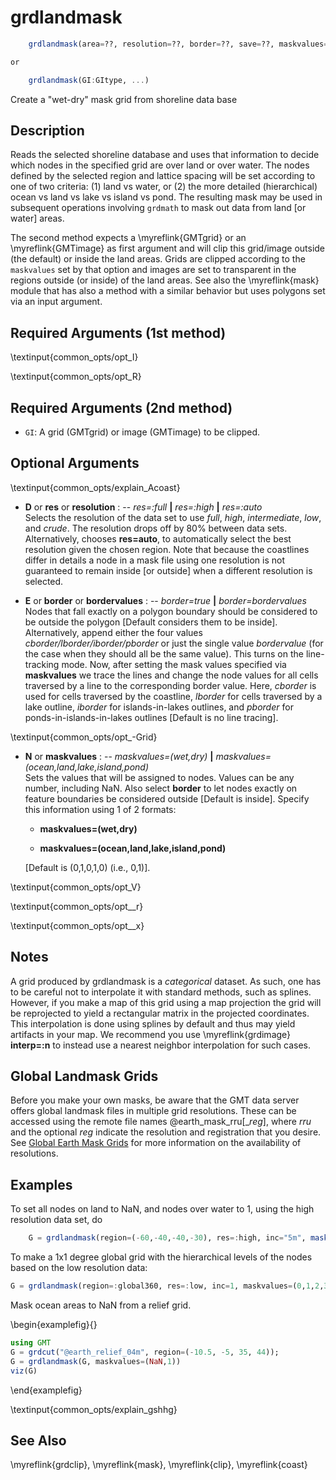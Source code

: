 # grdlandmask

```julia
	grdlandmask(area=??, resolution=??, border=??, save=??, maskvalues=??, registration=??, cores=??)

or

	grdlandmask(GI:GItype, ...)
```

Create a "wet-dry" mask grid from shoreline data base


Description
-----------

Reads the selected shoreline database and uses that information to decide which nodes in
the specified grid are over land or over water. The nodes defined by the selected region
and lattice spacing will be set according to one of two criteria: (1) land vs water, or (2)
the more detailed (hierarchical) ocean vs land vs lake vs island vs pond. The resulting mask
may be used in subsequent operations involving `grdmath` to mask out data from land [or water] areas.

The second method expects a \myreflink{GMTgrid} or an \myreflink{GMTimage} as first argument and
will clip this grid/image outside (the default) or inside the land areas. Grids are clipped according
to the `maskvalues` set by that option and images are set to transparent in the regions outside
(or inside) of the land areas. See also the \myreflink{mask} module that has also a method with a
similar behavior but uses polygons set via an input argument.

Required Arguments (1st method)
-------------------------------

\textinput{common_opts/opt_I}

\textinput{common_opts/opt_R}

Required Arguments (2nd method)
-------------------------------

- `GI`: A grid (GMTgrid) or image (GMTimage) to be clipped.

Optional Arguments
------------------

\textinput{common_opts/explain_Acoast}

- **D** or **res** or **resolution** : -- *res=:full* **|** *res=:high* **|** *res=:auto*\
   Selects the resolution of the data set to use *full*, *high*, *intermediate*, *low*,
   and *crude*. The resolution drops off by 80% between data sets. Alternatively, chooses
   **res=auto**, to automatically select the best resolution given the chosen region.
   Note that because the coastlines differ in details a node in a mask file using one
   resolution is not guaranteed to remain inside [or outside] when a different resolution is selected.

- **E** or **border** or **bordervalues** : -- *border=true* **|** *border=bordervalues*\
    Nodes that fall exactly on a polygon boundary should be
    considered to be outside the polygon [Default considers them to be inside].
    Alternatively, append either the four values *cborder/lborder/iborder/pborder*
    or just the single value *bordervalue* (for the case when they should all be the same value).
    This turns on the line-tracking mode. Now, after setting the mask values
    specified via **maskvalues** we trace the lines and change the node values for all
    cells traversed by a line to the corresponding border value.  Here, *cborder*
    is used for cells traversed by the coastline, *lborder* for cells traversed
    by a lake outline, *iborder* for islands-in-lakes outlines, and *pborder* for
    ponds-in-islands-in-lakes outlines [Default is no line tracing].

\textinput{common_opts/opt_-Grid}

- **N** or **maskvalues** : -- *maskvalues=(wet,dry)* **|** *maskvalues=(ocean,land,lake,island,pond)*\
    Sets the values that will be assigned to nodes. Values can be any number, including
    NaN. Also select **border** to let nodes exactly on feature boundaries be
    considered outside [Default is inside]. Specify this information using 1 of 2 formats:

    - **maskvalues=(wet,dry)**

    - **maskvalues=(ocean,land,lake,island,pond)**

    [Default is (0,1,0,1,0) (i.e., 0,1)].

\textinput{common_opts/opt_V}

\textinput{common_opts/opt__r}

\textinput{common_opts/opt__x}

Notes
-----

A grid produced by grdlandmask is a *categorical* dataset. As such, one has to be careful
not to interpolate it with standard methods, such as splines. However, if you make a map
of this grid using a map projection the grid will be reprojected to yield a rectangular
matrix in the projected coordinates. This interpolation is done using splines by default
and thus may yield artifacts in your map. We recommend you use \myreflink{grdimage}
**interp=:n** to instead use a nearest neighbor interpolation for such cases.

Global Landmask Grids
---------------------

Before you make your own masks, be aware that the GMT data server offers global landmask
files in multiple grid resolutions. These can be accessed using the remote file names
@earth_mask_rru[_*reg*], where *rru* and the optional *reg* indicate the resolution and registration
that you desire. See [Global Earth Mask Grids](https://www.generic-mapping-tools.org/remote-datasets/earth-mask.html)
for more information on the availability of resolutions.

Examples
--------

To set all nodes on land to NaN, and nodes over water to 1, using the
high resolution data set, do

```julia
    G = grdlandmask(region=(-60,-40,-40,-30), res=:high, inc="5m", maskvalues(1,NaN))
```

To make a 1x1 degree global grid with the hierarchical levels of the
nodes based on the low resolution data:

```julia
G = grdlandmask(region=:global360, res=:low, inc=1, maskvalues=(0,1,2,3,4))
```

Mask ocean areas to NaN from a relief grid.

\begin{examplefig}{}
```julia
using GMT
G = grdcut("@earth_relief_04m", region=(-10.5, -5, 35, 44));
G = grdlandmask(G, maskvalues=(NaN,1))
viz(G)
```
\end{examplefig}

\textinput{common_opts/explain_gshhg}

See Also
--------

\myreflink{grdclip}, \myreflink{mask}, \myreflink{clip}, \myreflink{coast}
